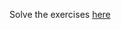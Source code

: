Solve the exercises [here](https://colab.research.google.com/drive/1h7U15-qFC2yy6roRIfLPk5TSlo6sONsm#scrollTo=f7hjxzT34dK-)